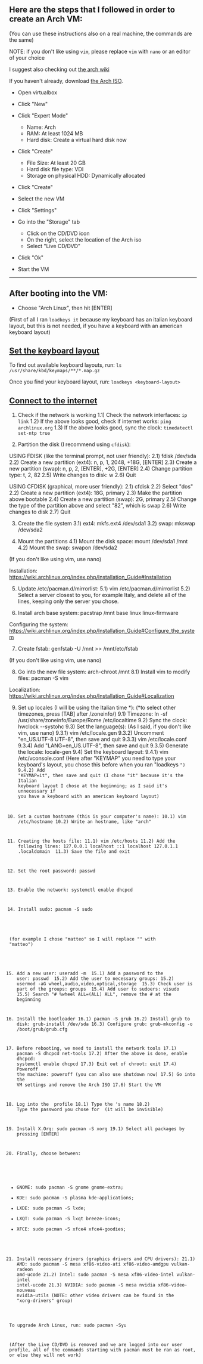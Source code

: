 ## Here are the steps that I followed in order to create an Arch VM:
(You can use these instructions also on a real machine, the commands are the same)

NOTE: if you don't like using `vim`, please replace `vim` with `nano` or an editor of your choice

I suggest also checking out [the arch wiki](https://wiki.archlinux.org/index.php/Installation_Guide)

If you haven't already, download [the Arch ISO](https://www.archlinux.org/download).

+ Open virtualbox

+ Click "New"

+ Click "Expert Mode"
	- Name: Arch
	- RAM: At least 1024 MB
	- Hard disk: Create a virtual hard disk now
	
+ Click "Create"
	- File Size: At least 20 GB
	- Hard disk file type: VDI
	- Storage on physical HDD: Dynamically allocated
	
+ Click "Create"

+ Select the new VM

+ Click "Settings"

+ Go into the "Storage" tab
	- Click on the CD/DVD icon
	- On the right, select the location of the Arch iso
	- Select "Live CD/DVD"
+ Click "Ok"
+ Start the VM

***

## After booting into the VM:

+ Choose "Arch Linux", then hit [ENTER]

(First of all I ran `loadkeys it` because my keyboard has an italian keyboard layout, but this is not needed, if you have a keyboard with an american keyboard layout)

## [Set the keyboard layout](https://wiki.archlinux.org/index.php/Installation_Guide#Set_the_keyboard_layout)

To find out available keyboard layouts, run: `ls /usr/share/kbd/keymaps/**/*.map.gz`

Once you find your keyboard layout, run: `loadkeys <keyboard-layout>`

## [Connect to the internet](https://wiki.archlinux.org/index.php/Installation_Guide#Connect_to_the_internet)

1) Check if the network is working
1.1) Check the network interfaces: `ip link`
1.2) If the above looks good, check if internet works: `ping archlinux.org`
1.3) If the above looks good, sync the clock: `timedatectl set-ntp true`

2) Partition the disk (I recommend using `cfdisk`):

USING FDISK (like the terminal prompt, not user friendly): 
2.1) fdisk /dev/sda
2.2) Create a new partition (ext4): n, p, 1, 2048, +18G, [ENTER]
2.3) Create a new partition (swap): n, p, 2, [ENTER], +2G, [ENTER]
2.4) Change partition type: t, 2, 82
2.5) Write changes to disk: w
2.6) Quit

USING CFDISK (graphical, more user friendly):
2.1) cfdisk
2.2) Select "dos"
2.2) Create a new partition (ext4): 18G, primary
2.3) Make the partition above bootable
2.4) Create a new partition (swap): 2G, primary
2.5) Change the type of the partition above and select "82", which is swap
2.6) Write changes to disk
2.7) Quit

3) Create the file system
3.1) ext4: mkfs.ext4 /dev/sda1
3.2) swap: mkswap /dev/sda2

4) Mount the partitions
4.1) Mount the disk space: mount /dev/sda1 /mnt
4.2) Mount the swap: swapon /dev/sda2

(If you don't like using vim, use nano)

Installation: https://wiki.archlinux.org/index.php/Installation_Guide#Installation

5) Update /etc/pacman.d/mirrorlist:
5.1) vim /etc/pacman.d/mirrorlist
5.2) Select a server closest to you, for example Italy, and delete all of the lines, keeping only the server you chose.

6) Install arch base system: pacstrap /mnt base linux linux-firmware

Configuring the system: https://wiki.archlinux.org/index.php/Installation_Guide#Configure_the_system

7) Create fstab: genfstab -U /mnt >> /mnt/etc/fstab

(If you don't like using vim, use nano)

8) Go into the new file system: arch-chroot /mnt
8.1) Install vim to modify files: pacman -S vim

Localization: https://wiki.archlinux.org/index.php/Installation_Guide#Localization

9) Set up locales (I will be using the Italian time *):
(*to select other timezones, press [TAB] after /zoneinfo/)
9.1) Timezone: ln -sf /usr/share/zoneinfo/Europe/Rome /etc/localtime
9.2) Sync the clock: hwclock --systohc
9.3) Set the language(s):
(As I said, if you don't like vim, use nano)
9.3.1) vim /etc/locale.gen
9.3.2) Uncomment "en_US.UTF-8 UTF-8", then save and quit
9.3.3) vim /etc/locale.conf
9.3.4) Add "LANG=en_US.UTF-8", then save and quit
9.3.5) Generate the locale: locale-gen
9.4) Set the keyboard layout:
9.4.1) vim /etc/vconsole.conf
(Here after "KEYMAP" you need to type your keyboard's layout, you chose this before when you ran "loadkeys <code>")
9.4.2) Add "KEYMAP=it", then save and quit
(I chose "it" because it's the Italian keyboard layout I chose at the beginning; as I said it's unnecessary if you have a keyboard with an american keyboard layout)

10) Set a custom hostname (this is your computer's name):
10.1) vim /etc/hostname
10.2) Write an hostname, like "arch" 

11) Creating the hosts file:
11.1) vim /etc/hosts
11.2) Add the following lines:
127.0.0.1	localhost
::1		localhost
127.0.1.1	<hostname>.localdomain <hostname>
11.3) Save the file and exit

12) Set the root password: passwd

13) Enable the network: systemctl enable dhcpcd

14) Install sudo: pacman -S sudo

(for example I chose "matteo" so I will replace "<user>" with "matteo")

15) Add a new user: useradd -m <user>
15.1) Add a password to the user: passwd <user>
15.2) Add the user to necessary groups:
15.2) usermod -aG wheel,audio,video,optical,storage <user>
15.3) Check user is part of the groups: groups <user>
15.4) Add user to sudoers: visudo
15.5) Search "# %wheel ALL=(ALL) ALL", remove the # at the beginning

16) Install the bootloader
16.1) pacman -S grub
16.2) Install grub to disk: grub-install /dev/sda
16.3) Configure grub: grub-mkconfig -o /boot/grub/grub.cfg

17) Before rebooting, we need to install the network tools
17.1) pacman -S dhcpcd net-tools
17.2) After the above is done, enable dhcpcd: systemctl enable dhcpcd
17.3) Exit out of chroot: exit
17.4) Poweroff the machine: poweroff (you can also use shutdown now)
17.5) Go into the VM settings and remove the Arch ISO
17.6) Start the VM

18) Log into the <user> profile
18.1) Type the <user>'s name
18.2) Type the password you chose for <user> (it will be invisible)

19) Install X.Org: sudo pacman -S xorg
19.1) Select all packages by pressing [ENTER]

20) Finally, choose between:
- GNOME: sudo pacman -S gnome gnome-extra;
- KDE: sudo pacman -S plasma kde-applications;
- LXDE: sudo pacman -S lxde;
- LXQT: sudo pacman -S lxqt breeze-icons;
- XFCE: sudo pacman -S xfce4 xfce4-goodies;

21) Install necessary drivers (graphics drivers and CPU drivers):
21.1) AMD: sudo pacman -S mesa xf86-video-ati xf86-video-amdgpu vulkan-radeon amd-ucode
21.2) Intel: sudo pacman -S mesa xf86-video-intel vulkan-intel intel-ucode
21.3) NVIDIA: sudo pacman -S mesa nvidia xf86-video-nouveau nvidia-utils
(NOTE: other video drivers can be found in the "xorg-drivers" group)

To upgrade Arch Linux, run: sudo pacman -Syu

(After the Live CD/DVD is removed and we are logged into our user profile, all of the commands starting with pacman must be ran as root, or else they will not work)
